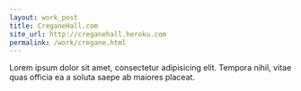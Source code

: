 ```yaml
---
layout: work_post
title: CreganeHall.com 
site_url: http://creganehall.heroku.com
permalink: /work/cregane.html
---
```



Lorem ipsum dolor sit amet, consectetur adipisicing elit. Tempora nihil, vitae quas officia ea a soluta saepe ab maiores placeat.